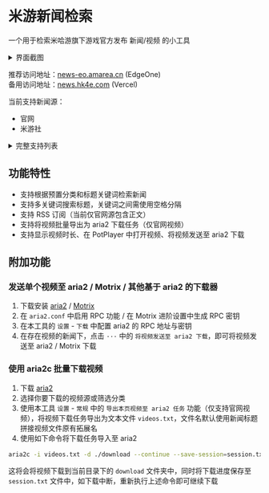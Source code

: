 # 米游新闻检索

一个用于检索米哈游旗下游戏官方发布 新闻/视频 的小工具

<details>
<summary>界面截图</summary>
<img src="docs/preview.png" alt="preview" />
</details>

推荐访问地址：[news-eo.amarea.cn](https://news-eo.amarea.cn/) (EdgeOne)  
备用访问地址：[news.hk4e.com](https://news.hk4e.com/) (Vercel)

当前支持新闻源：
- 官网
- 米游社

<details>
<summary>完整支持列表</summary>

官网：`原神` `崩坏：星穹铁道` `崩坏3` `绝区零` `未定事件簿` `米哈游/Hoyoverse`  
米游社：`崩坏：因缘精灵` `绝区零` `崩坏：星穹铁道` `原神` `未定事件簿` `崩坏3` `崩坏学园2` `大别野`  

</details>

## 功能特性

- 支持根据预置分类和标题关键词检索新闻
- 支持多关键词搜索标题，关键词之间需使用空格分隔
- 支持 RSS 订阅（当前仅官网源包含正文）
- 支持将视频批量导出为 aria2 下载任务（仅官网视频）
- 支持显示视频时长、在 PotPlayer 中打开视频、将视频发送至 aria2 下载

## 附加功能

### 发送单个视频至 aria2 / Motrix / 其他基于 aria2 的下载器

1. 下载安装 [aria2](https://github.com/aria2/aria2/releases) / [Motrix](https://motrix.app/)
2. 在 `aria2.conf` 中启用 RPC 功能 / 在 Motrix 进阶设置中生成 RPC 密钥
3. 在本工具的 `设置` - `下载` 中配置 aria2 的 RPC 地址与密钥
4. 在存在视频的新闻下，点击 `···` 中的 `将视频发送至 aria2 下载`，即可将视频发送至 aria2 / Motrix 下载

### 使用 aria2c 批量下载视频

1. 下载 [aria2](https://github.com/aria2/aria2/releases)
2. 选择你要下载的视频源或筛选分类
3. 使用本工具 `设置` - `常规` 中的 `导出本页视频至 aria2 任务` 功能（仅支持官网视频），将视频下载任务导出为文本文件 `videos.txt`，文件名默认使用新闻标题拼接视频文件原有拓展名
4. 使用如下命令将下载任务导入至 aria2

```bash
aria2c -i videos.txt -d ./download --continue --save-session=session.txt
```

这将会将视频下载到当前目录下的 `download` 文件夹中，同时将下载进度保存至 `session.txt` 文件中，如下载中断，重新执行上述命令即可继续下载
